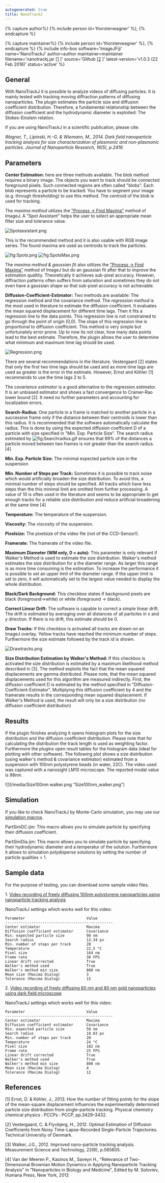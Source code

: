 ```yaml
---
autogenerated: true
title: NanoTrackJ
---
```



{% capture author%}
{% include person id='thorstenwagner' %},
{% endcapture %}

{% capture maintainer%}
{% include person id='thorstenwagner' %},
{% endcapture %}
{% include info-box software='ImageJFiji' name='NanoTrackJ' author=author maintainer=maintainer filename='nanotrackj.jar [\[1](https://github.com/thorstenwagner/ij-nanotrackj/releases/latest) \]' source='Github [\[2](https://github.com/thorstenwagner/ij-nanotrackj) \]' latest-version='v1.0.3 (22 Feb 2016)' status='active' %}

## General

With NanoTrackJ it is possible to analyze videos of diffusing particles. It is mainly tested with tracking moving diffraction patterns of diffusing nanoparticles. The plugin estimates the particle size and diffusion coefficient distribution. Therefore, a fundamental relationship between the diffusion coefficient and the hydrodynamic diameter is exploited: The Stokes-Einstein relation.

If you are using NanoTrackJ in a scientific publication, please cite:

*Wagner, T., Lipinski, H.-G. & Wiemann, M., 2014. Dark field nanoparticle tracking analysis for size characterization of plasmonic and non-plasmonic particles. Journal of Nanoparticle Research, 16(5), p.2419.*

## Parameters

**Center Estimation:** here are three methods available. The blob method requires a binary image. The objects you want to track should be connected foreground pixels. Such connected regions are often called "blobs". Each blob represents a particle to be tracked. You have to segment your image (e.g. through thresholding) to use this method. The centroid of the blob is used for tracking.

The *maxima method* utilizes the ["Process -&gt; Find Maxima"](/ij/docs/menus/process.html#find-maxima) method of ImageJ. A "Spot Assistant" helps the user to select an appropriate mean filter size and tolerance value.

![](/media/Spotassistant.png "Spotassistant.png")

This is the recommended method and it is also usable with RGB image series. The found maxima are used as centroids to track the particles.

![](/media/Spots.png "fig:Spots.png") ![](/media/SpotsMax.png "fig:SpotsMax.png")

The *maxima method & gaussian fit* also utilizes the ["Process -&gt; Find Maxima"](/ij/docs/menus/process.html#find-maxima) method of ImageJ but do an gaussian fit after that to improve the estimation qualtity. Theoretically it achieves sub-pixel accuracy. However, diffraction patterns often suffers from saturation and sometimes they do not even have a gaussian shape so that sub-pixel accuracy is not achievable.

**Diffusion-Coefficient-Estimator:** Two methods are available: The regression method and the covariance method. The *regression method* is the most used in literature to estimate the diffusion coefficient. It evaluates the mean squared displacement for different time lags. Then it fits a regression line to the data points. This regression line is not constrained to go through the point of origin (0,0). The slope of this regression line is proportional to diffusion coefficient. This method is very simple but unfortunately error prone. Up to now its not clear, how many data points lead to the best estimate. Therefore, the plugin allows the user to determine what minimum and maximum time lag should be used.

![](/media/Regression.png "Regression.png")

There are several recommendations in the literature. Vestergaard \[2\] states that only the first two time lags should be used and as more time lags are used as greater is the error in the estimate. However, Ernst and Köhler \[1\] recommends to use the time lags 2 to 5.

The *covariance estimator* is a good alternative to the regression estimator. It is an unbiased estimator and shows a fast convergence to Cramer-Rao lower bound \[2\]. It need no further parameters and accounting for localization errors.

**Search-Radius:** One particle in a frame is matched to another particle in a successive frame only if the distance between their centroids is lower than this radius. It is recommended that the software automatically calculate the radius. This is done by using the expected diffusion coefficient D of a particle with size specified in "Min. Exp. Particle Size". The search radius estimated by ![](/media/Searchradius.gif "fig:Searchradius.gif") ensures that 99% of the distances a particle moved between two frames is not greater than the search radius.\[4\]

**Min. Exp. Particle Size:** The minimal expected particle size in the suspension

**Min. Number of Steps per Track:** Sometimes it is possible to track noise which would artificially broaden the size distribution. To avoid this, a minimal number of steps should be specified. All tracks which have less steps than the this minimal limit are omitted from further processing. A value of 10 is often used in the literature and seems to be appropriate to get enough tracks for a reliable size distribution and reduce artificial broadening at the same time \[4\]

**Temperature:** The temperature of the suspension.

**Viscosity:** The viscosity of the suspension.

**Pixelsize:** The pixelsize of the video file (not of the CCD-Sensor!).

**Framerate:** The framerate of the video file.

**Maximum Diameter (WM only, 0 = auto):** This parameter is only relevant if Walker's Method is used to estimate the size distribution. Walker's method estimates the size distribution for a the diameter range. As larger this range is as more time consuming is the estimation. To increase the performance it is possible to set an upper limit of the diameter range. If the upper limit is set to zero, it will automatically set to the largest value needed to display the whole distribution.

**Black/Dark Background:** This checkbox states if background pixels are black (foreground-&gt;white) or white (foreground -&gt; black).

**Correct Linear Drift:** The software is capable to correct a simple linear drift. The drift is estimated by averaging over all distances of all particles in x and y direction. If there is no drift, this estimate should be 0.

**Draw Tracks:** If this checkbox is activated all tracks are drawn on an ImageJ overlay. Yellow tracks have reached the minimum number of steps. Furthermore the size estimate followed by the track id is shown.

![](/media/Drawtracks.png "Drawtracks.png")

**Size Distribution Estimation by Walker's Method:** If this checkbox is activated the size distribution is estimated by a maximum likelihood method described in \[3\]. The method exploits the fact that the mean squared displacements are gamma distributed. Please note, that the mean squared displacements used for this algorithm are measured indirectly. First, the diffusion coefficient D is estimated by the method specified in "Diffusion-Coefficient-Estimator". Multiplying this diffusion coefficient by 4 and the framerate results in the corresponding mean squared displacement. If Walker's Method is used, the result will only be a size distribution (no diffusion coefficient distribution)

## Results

If the plugin finishes analyzing it opens histogram plots for the size distribution and the diffusion coefficient distribution. Please note that for calculating the distribution the track length is used as weighting factor. Furthermore the plugins open result tables for the histogram data (ideal for plotting with other software). The following plot shows a size distribution (using walker's method & covariance estimator) estimated from a suspension with 100nm polystyrene beads (in water, 22C). The video used was captured with a nanosight LM10 microscope. The reported modal value is 98nm.

![](/media/Size100nm walker.png "Size100nm_walker.png")

## Simulation

If you like to check NanoTrackJ by Monte-Carlo simulation, you may use our [simulation macros](https://github.com/thorstenwagner/ij-nanotrackj/tree/master/scripts/simulation).

PartSimDC.ijm: This macro allows you to simulate particle by specifying their diffusion coefficient.

PartSimDia.ijm: This macro allows you to simulate particle by specifying their hydrodynamic diameter and a temperatur of the solution. Furthermore it allows to simulation polydisperse solutions by setting the number of particle qualities &gt; 1.

## Sample data

For the purpose of testing, you can download some sample video files.

1\. [Video recording of freely diffusing 100nm polystyrene nanoparticles using nanoparticle tracking analysis](https://figshare.com/articles/Video_recording_of_freely_diffusing_100nm_polystyrene_nanoparticles_using_nanoparticle_tracking_analysis/879651)

NanoTrackJ settings which works well for this video:

`Parameter                            Value`  
`-------------------------------------------------`  
`Center estimator                     Maxima`  
`Diffusion coefficient estimator      Covariance`  
`Min. expected particle size          90 nm`  
`Search radius                        13.34 px`  
`Min. number of steps per track       20`  
`Temperature                          22,5 °C`  
`Pixel size                           164 nm`  
`Frame rate                           30 FPS`  
`Linear drift corrected               True`  
`Walker's method used                 True`  
`Walker's method min size             800 nm`  
`Mean size (Maxima Dialog)            3`  
`Tolerance (Maxima Dialog)            15`

2\. [Video recording of freely diffusing 60 nm and 80 nm gold nanoparticles using dark field microscope](https://figshare.com/articles/Video_recording_of_freely_diffusing_60_nm_gold_nanoparticles_using_dark_field_microscopy/879664)

NanoTrackJ settings which works well for this video:

`Parameter                            Value`  
`-------------------------------------------------`  
`Center estimator                     Maxima`  
`Diffusion coefficient estimator      Covariance`  
`Min. expected particle size          50 nm`  
`Search radius                        18.03 px`  
`Min. number of steps per track       20`  
`Temperature                          24 °C`  
`Pixel size                           182 nm`  
`Frame rate                           25 FPS`  
`Linear drift corrected               True`  
`Walker's method used                 True`  
`Walker's method min size             800 nm`  
`Mean size (Maxima Dialog)            4`  
`Tolerance (Maxima Dialog)            12`

## References

\[1\] Ernst, D. & Köhler, J., 2013. How the number of fitting points for the slope of the mean-square displacement influences the experimentally determined particle size distribution from single-particle tracking. Physical chemistry chemical physics : PCCPs : PCCP, pp.3429–3432.

\[2\] Vestergaard, C. & Flyvbjerg, H., 2012. Optimal Estimation of Diffusion Coefficients from Noisy Time-Lapse-Recorded Single-Particle Trajectories. Technical University of Denmark.

\[3\] Walker, J.G., 2012. Improved nano-particle tracking analysis. Measurement Science and Technology, 23(6), p.065605.

\[4\] Van der Meeren P., Kasinos M., Saveyn H., "Relevance of Two-Dimensional Brownian Motion Dynamics in Applying Nanoparticle Tracking Analysis" in "Nanoparticles in Biology and Medicine", Edited by M. Soloviev, Humana Press, New York, 2012
